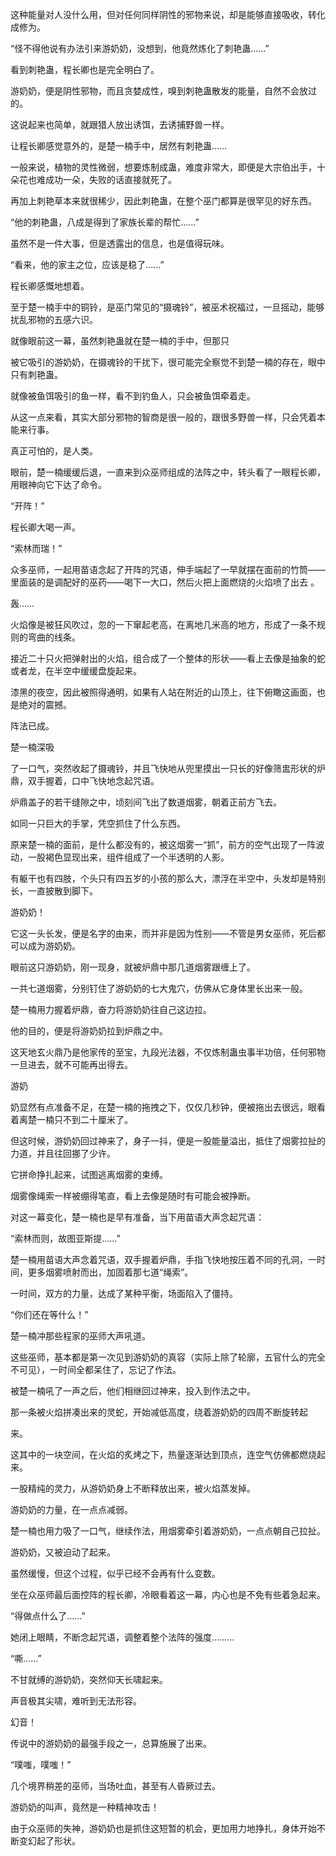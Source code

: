 这种能量对人没什么用，但对任何同样阴性的邪物来说，却是能够直接吸收，转化成修为。

“怪不得他说有办法引来游奶奶，没想到，他竟然炼化了刺艳蛊……”

看到刺艳蛊，程长卿也是完全明白了。

游奶奶，便是阴性邪物，而且贪婪成性，嗅到刺艳蛊散发的能量，自然不会放过的。

这说起来也简单，就跟猎人放出诱饵，去诱捕野兽一样。

让程长卿感觉意外的，是楚一楠手中，居然有刺艳蛊……

一般来说，植物的灵性微弱，想要炼制成蛊，难度非常大，即便是大宗伯出手，十朵花也难成功一朵，失败的话直接就死了。

再加上刺艳草本来就很稀少，因此刺艳蛊，在整个巫门都算是很罕见的好东西。

“他的刺艳蛊，八成是得到了家族长辈的帮忙……”

虽然不是一件大事，但是透露出的信息，也是值得玩味。

“看来，他的家主之位，应该是稳了……”

程长卿感慨地想着。

至于楚一楠手中的铜铃，是巫门常见的“摄魂铃”，被巫术祝福过，一旦摇动，能够扰乱邪物的五感六识。

就像眼前这一幕，虽然刺艳蛊就在楚一楠的手中，但那只

被它吸引的游奶奶，在摄魂铃的干扰下，很可能完全察觉不到楚一楠的存在，眼中只有刺艳蛊。

就像被鱼饵吸引的鱼一样，看不到钓鱼人，只会被鱼饵牵着走。

从这一点来看，其实大部分邪物的智商是很一般的，跟很多野兽一样，只会凭着本能来行事。

真正可怕的，是人类。

眼前，楚一楠缓缓后退，一直来到众巫师组成的法阵之中，转头看了一眼程长卿，用眼神向它下达了命令。

“开阵！”

程长卿大喝一声。

“索林而瑞！”

众多巫师，一起用苗语念起了开阵的咒语，伸手端起了一早就摆在面前的竹筒——里面装的是调配好的巫药——喝下一大口，然后火把上面燃烧的火焰喷了出去 。

轰……

火焰像是被狂风吹过，忽的一下窜起老高，在离地几米高的地方，形成了一条不规则的弯曲的线条。

接近二十只火把弹射出的火焰，组合成了一个整体的形状——看上去像是抽象的蛇或者龙，在半空中缓缓盘旋起来。

漆黑的夜空，因此被照得通明，如果有人站在附近的山顶上，往下俯瞰这画面，也是绝对的震撼。

阵法已成。

楚一楠深吸

了一口气，突然收起了摄魂铃，并且飞快地从兜里摸出一只长的好像筛盅形状的炉鼎，双手握着，口中飞快地念起咒语。

炉鼎盖子的若干缝隙之中，顷刻间飞出了数道烟雾，朝着正前方飞去。

如同一只巨大的手掌，凭空抓住了什么东西。

原来楚一楠的面前，是什么都没有的，被这烟雾一“抓”，前方的空气出现了一阵波动，一股褐色显现出来，组件组成了一个半透明的人影。

有躯干也有四肢，个头只有四五岁的小孩的那么大，漂浮在半空中，头发却是特别长，一直披散到脚下。

游奶奶！

它这一头长发，便是名字的由来，而并非是因为性别——不管是男女巫师，死后都可以成为游奶奶。

眼前这只游奶奶，刚一现身，就被炉鼎中那几道烟雾跟缠上了。

一共七道烟雾，分别钉住了游奶奶的七大鬼穴，仿佛从它身体里长出来一般。

楚一楠用力握着炉鼎，奋力将游奶奶往自己这边拉。

他的目的，便是将游奶奶拉到炉鼎之中。

这天地玄火鼎乃是他家传的至宝，九段光法器，不仅炼制蛊虫事半功倍，任何邪物一旦进去，就不可能再出得去。

游奶

奶显然有点准备不足，在楚一楠的拖拽之下，仅仅几秒钟，便被拖出去很远，眼看着离楚一楠只不到二十厘米了。

但这时候，游奶奶回过神来了，身子一抖，便是一股能量溢出，抵住了烟雾拉扯的力道，并且往回挪了少许。

它拼命挣扎起来，试图逃离烟雾的束缚。

烟雾像绳索一样被绷得笔直，看上去像是随时有可能会被挣断。

对这一幕变化，楚一楠也是早有准备，当下用苗语大声念起咒语：

“索林而则，故图亚斯提……”

楚一楠用苗语大声念着咒语，双手握着炉鼎，手指飞快地按压着不同的孔洞，一时间，更多烟雾喷射而出，加固着那七道“绳索”。

一时间，双方的力量，达成了某种平衡，场面陷入了僵持。

“你们还在等什么！”

楚一楠冲那些程家的巫师大声吼道。

这些巫师，基本都是第一次见到游奶奶的真容（实际上除了轮廓，五官什么的完全不可见），一时间全都呆住了，忘记了作法。

被楚一楠吼了一声之后，他们相继回过神来，投入到作法之中。

那一条被火焰拼凑出来的灵蛇，开始减低高度，绕着游奶奶的四周不断旋转起

来。

这其中的一块空间，在火焰的炙烤之下，热量逐渐达到顶点，连空气仿佛都燃烧起来。

一股精纯的灵力，从游奶奶身上不断释放出来，被火焰蒸发掉。

游奶奶的力量，在一点点减弱。

楚一楠也用力吸了一口气，继续作法，用烟雾牵引着游奶奶，一点点朝自己拉扯。

游奶奶，又被迫动了起来。

虽然缓慢，但这个过程，似乎已经不会再有什么变数。

坐在众巫师最后面控阵的程长卿，冷眼看着这一幕，内心也是不免有些着急起来。

“得做点什么了……”

她闭上眼睛，不断念起咒语，调整着整个法阵的强度………

“嘶……”

不甘就缚的游奶奶，突然仰天长啸起来。

声音极其尖啸，难听到无法形容。

幻音！

传说中的游奶奶的最强手段之一，总算施展了出来。

“噗嗤，噗嗤！”

几个境界稍差的巫师，当场吐血，甚至有人昏厥过去。

游奶奶的叫声，竟然是一种精神攻击！

由于众巫师的失神，游奶奶也是抓住这短暂的机会，更加用力地挣扎，身体开始不断变幻起了形状。
